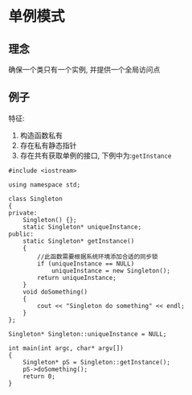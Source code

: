 # 单例模式
## 理念
确保一个类只有一个实例, 并提供一个全局访问点

## 例子
特征:
1. 构造函数私有
2. 存在私有静态指针
3. 存在共有获取单例的接口, 下例中为:`getInstance`
```
#include <iostream>

using namespace std;

class Singleton
{
private:
    Singleton() {};
    static Singleton* uniqueInstance;
public:
    static Singleton* getInstance()
    {
        //此函数需要根据系统环境添加合适的同步锁
        if (uniqueInstance == NULL)
            uniqueInstance = new Singleton();
        return uniqueInstance;
    }
    void doSomething()
    {
        cout << "Singleton do something" << endl;
    }
};

Singleton* Singleton::uniqueInstance = NULL;

int main(int argc, char* argv[])
{
    Singleton* pS = Singleton::getInstance();
    pS->doSomething();
    return 0;
}
```

